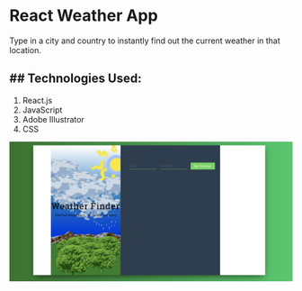 # React Weather App

Type in a city and country to instantly find out the current weather in that location.

## ## Technologies Used:
1. React.js
2. JavaScript
3. Adobe Illustrator
3. CSS


![What the application looks like:](/src/img/weatherscreenshot.png)

